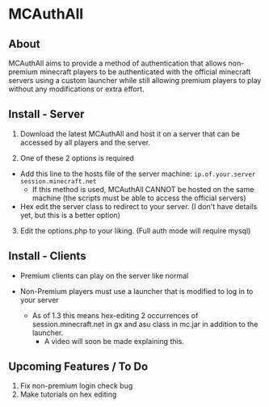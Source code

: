 MCAuthAll
=========

About
-----

MCAuthAll aims to provide a method of authentication that allows non-premium minecraft players to be authenticated with the official minecraft servers using a custom launcher while still allowing premium players to play without any modifications or extra effort.

Install - Server
----------------

1. Download the latest MCAuthAll and host it on a server that can be accessed by all players and the server.

2. One of these 2 options is required
  * Add this line to the hosts file of the server machine:
  `ip.of.your.server session.minecraft.net`
      * If this method is used, MCAuthAll CANNOT be hosted on the same machine (the scripts must be able to access the official servers)
  * Hex edit the server class to redirect to your server. (I don't have details yet, but this is a better option)

3. Edit the options.php to your liking. (Full auth mode will require mysql)

Install - Clients
-----------------

* Premium clients can play on the server like normal

* Non-Premium players must use a launcher that is modified to log in to your server
  * As of 1.3 this means hex-editing 2 occurrences of session.minecraft.net in gx and asu class in mc.jar in addition to the launcher.
      * A video will soon be made explaining this.

Upcoming Features / To Do
-------------------------

1. Fix non-premium login check bug
2. Make tutorials on hex editing